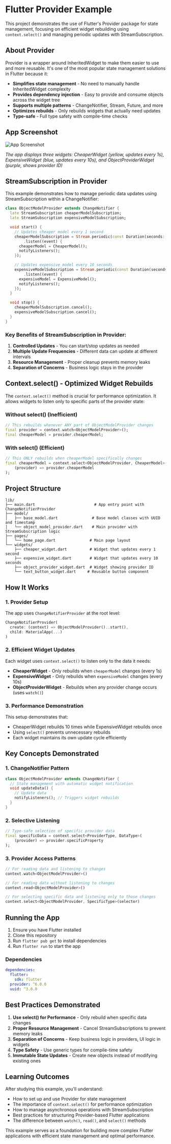 # Flutter Provider Example

This project demonstrates the use of Flutter's Provider package for state management, focusing on efficient widget rebuilding using `context.select()` and managing periodic updates with StreamSubscription.

## About Provider

Provider is a wrapper around InheritedWidget to make them easier to use and more reusable. It's one of the most popular state management solutions in Flutter because it:

- **Simplifies state management** - No need to manually handle InheritedWidget complexity
- **Provides dependency injection** - Easy to provide and consume objects across the widget tree
- **Supports multiple patterns** - ChangeNotifier, Stream, Future, and more
- **Optimizes rebuilds** - Only rebuilds widgets that actually need updates
- **Type-safe** - Full type safety with compile-time checks

## App Screenshot

![App Screenshot](assets/final_image.png)

*The app displays three widgets: CheaperWidget (yellow, updates every 1s), ExpensiveWidget (blue, updates every 10s), and ObjectProviderWidget (purple, shows provider ID)*

## StreamSubscription in Provider

This example demonstrates how to manage periodic data updates using StreamSubscription within a ChangeNotifier:

```dart
class ObjectModelProvider extends ChangeNotifier {
  late StreamSubscription cheaperModelSubscription;
  late StreamSubscription expensiveModelSubscription;

  void start() {
    // Updates cheaper model every 1 second
    cheaperModelSubscription = Stream.periodic(const Duration(seconds: 1))
        .listen((event) {
      cheaperModel = CheaperModel();
      notifyListeners();
    });

    // Updates expensive model every 10 seconds
    expensiveModelSubscription = Stream.periodic(const Duration(seconds: 10))
        .listen((event) {
      expensiveModel = ExpensiveModel();
      notifyListeners();
    });
  }

  void stop() {
    cheaperModelSubscription.cancel();
    expensiveModelSubscription.cancel();
  }
}
```

### Key Benefits of StreamSubscription in Provider:

1. **Controlled Updates** - You can start/stop updates as needed
2. **Multiple Update Frequencies** - Different data can update at different intervals
3. **Resource Management** - Proper cleanup prevents memory leaks
4. **Separation of Concerns** - Business logic stays in the provider

## Context.select() - Optimized Widget Rebuilds

The `context.select()` method is crucial for performance optimization. It allows widgets to listen only to specific parts of the provider state:

### Without select() (Inefficient)
```dart
// This rebuilds whenever ANY part of ObjectModelProvider changes
final provider = context.watch<ObjectModelProvider>();
final cheaperModel = provider.cheaperModel;
```

### With select() (Efficient)
```dart
// This ONLY rebuilds when cheaperModel specifically changes
final cheaperModel = context.select<ObjectModelProvider, CheaperModel>(
    (provider) => provider.cheaperModel
);
```

## Project Structure

```
lib/
├── main.dart                          # App entry point with ChangeNotifierProvider
├── model/
│   ├── base_model.dart               # Base model classes with UUID and timestamp
│   └── object_model_provider.dart    # Main provider with StreamSubscription logic
├── pages/
│   └── home_page.dart               # Main page layout
└── widgets/
    ├── cheaper_widget.dart          # Widget that updates every 1 second
    ├── expensive_widget.dart        # Widget that updates every 10 seconds
    ├── object_provider_widget.dart  # Widget showing provider ID
    └── text_button_widget.dart     # Reusable button component
```

## How It Works

### 1. Provider Setup
The app uses `ChangeNotifierProvider` at the root level:

```dart
ChangeNotifierProvider(
  create: (context) => ObjectModelProvider()..start(),
  child: MaterialApp(...)
)
```

### 2. Efficient Widget Updates
Each widget uses `context.select()` to listen only to the data it needs:

- **CheaperWidget** - Only rebuilds when `cheaperModel` changes (every 1s)
- **ExpensiveWidget** - Only rebuilds when `expensiveModel` changes (every 10s)
- **ObjectProviderWidget** - Rebuilds when any provider change occurs (uses `watch()`)

### 3. Performance Demonstration
This setup demonstrates that:
- CheaperWidget rebuilds 10 times while ExpensiveWidget rebuilds once
- Using `select()` prevents unnecessary rebuilds
- Each widget maintains its own update cycle efficiently

## Key Concepts Demonstrated

### 1. ChangeNotifier Pattern
```dart
class ObjectModelProvider extends ChangeNotifier {
  // State management with automatic widget notification
  void updateData() {
    // Update data
    notifyListeners(); // Triggers widget rebuilds
  }
}
```

### 2. Selective Listening
```dart
// Type-safe selection of specific provider data
final specificData = context.select<ProviderType, DataType>(
    (provider) => provider.specificProperty
);
```

### 3. Provider Access Patterns
```dart
// For reading data and listening to changes
context.watch<ObjectModelProvider>()

// For reading data without listening to changes
context.read<ObjectModelProvider>()

// For selecting specific data and listening only to those changes
context.select<ObjectModelProvider, SpecificType>(selector)
```

## Running the App

1. Ensure you have Flutter installed
2. Clone this repository
3. Run `flutter pub get` to install dependencies
4. Run `flutter run` to start the app

### Dependencies
```yaml
dependencies:
  flutter:
    sdk: flutter
  provider: ^6.0.0
  uuid: ^3.0.0
```

## Best Practices Demonstrated

1. **Use select() for Performance** - Only rebuild when specific data changes
2. **Proper Resource Management** - Cancel StreamSubscriptions to prevent memory leaks  
3. **Separation of Concerns** - Keep business logic in providers, UI logic in widgets
4. **Type Safety** - Use generic types for compile-time safety
5. **Immutable State Updates** - Create new objects instead of modifying existing ones

## Learning Outcomes

After studying this example, you'll understand:
- How to set up and use Provider for state management
- The importance of `context.select()` for performance optimization
- How to manage asynchronous operations with StreamSubscription
- Best practices for structuring Provider-based Flutter applications
- The difference between `watch()`, `read()`, and `select()` methods

This example serves as a foundation for building more complex Flutter applications with efficient state management and optimal performance.
